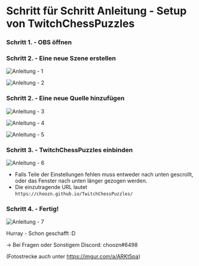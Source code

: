 # Schritt für Schritt Anleitung - Setup von TwitchChessPuzzles

### Schritt 1. - OBS öffnen

### Schritt 2. - Eine neue Szene erstellen
![Anleitung - 1](https://i.imgur.com/jSHgw6q.png)

![Anleitung - 2](https://i.imgur.com/xkfvluf.png)

### Schritt 2. - Eine neue Quelle hinzufügen
![Anleitung - 3](https://i.imgur.com/wqROjkg.png)

![Anleitung - 4](https://i.imgur.com/XI0mJCc.png)

![Anleitung - 5](https://i.imgur.com/c4pGGBq.png)

### Schritt 3. - TwitchChessPuzzles einbinden

![Anleitung - 6](https://i.imgur.com/GLBgm1e.png)
- Falls Teile der Einstellungen fehlen muss entweder nach unten gescrollt, oder das Fenster nach unten länger gezogen werden.
- Die einzutragende URL lautet `https://choozn.github.io/TwitchChessPuzzles/`

### Schritt 4. - Fertig!

![Anleitung - 7](https://i.imgur.com/QLtVUTQ.png)

Hurray - Schon geschafft :D

-> Bei Fragen oder Sonstigem Discord: choozn#6498

(Fotostrecke auch unter https://imgur.com/a/ARKt5pa)
